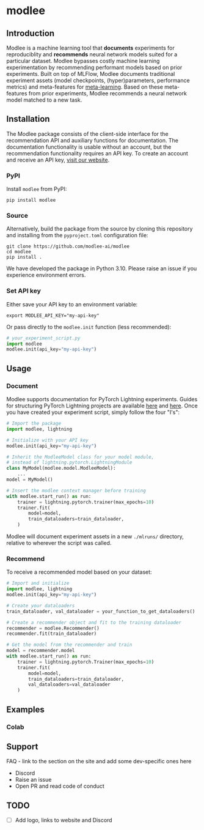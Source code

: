 # modlee

## Introduction
Modlee is a machine learning tool that **documents** experiments for reproduciblity and **recommends** neural network models suited for a particular dataset.
Modlee bypasses costly machine learning experimentation by recommending performant models based on prior experiments.
Built on top of MLFlow, Modlee documents traditional experiment assets (model checkpoints, (hyper)parameters, performance metrics) and meta-features for [meta-learning](https://ieeexplore.ieee.org/abstract/document/9428530).
Based on these meta-features from prior experiments, Modlee recommends a neural network model matched to a new task.

## Installation
The Modlee package consists of the client-side interface for the recommendation API and auxiliary functions for documentation.
The documentation functionality is usable without an account, but the recommendation functionality requires an API key.
To create an account and receive an API key, [visit our website](https://www.modlee.ai).

### PyPI
Install `modlee` from PyPI:
```shell
pip install modlee
```

### Source
Alternatively, build the package from the source by cloning this repository and installing from the `pyproject.toml` configuration file:
```shell
git clone https://github.com/modlee-ai/modlee
cd modlee
pip install .
```

We have developed the package in Python 3.10. 
Please raise an issue if you experience environment errors.

### Set API key
Either save your API key to an environment variable: 
```shell
export MODLEE_API_KEY="my-api-key"
```
Or pass directly to the  `modlee.init` function (less recommended):
```python
# your_experiment_script.py
import modlee
modlee.init(api_key="my-api-key")
```

## Usage

### Document
Modlee supports documentation for PyTorch Lightning experiments.
Guides for structuring PyTorch Lightning projects are available [here](https://lightning.ai/docs/pytorch/stable/starter/converting.html) and [here](https://towardsdatascience.com/from-pytorch-to-pytorch-lightning-a-gentle-introduction-b371b7caaf09).
Once you have created your experiment script, simply follow the four "I's":
```python
# Import the package
import modlee, lightning

# Initialize with your API key
modlee.init(api_key="my-api-key")

# Inherit the ModleeModel class for your model module,
# instead of lightning.pytorch.LightningModule
class MyModel(modlee.model.ModleeModel):
    ...
model = MyModel()

# Insert the modlee context manager before training
with modlee.start_run() as run:
    trainer = lightning.pytorch.trainer(max_epochs=10)
    trainer.fit(
        model=model,
        train_dataloaders=train_dataloader,
    )
```

Modlee will document experiment assets in a new `./mlruns/` directory, relative to wherever the script was called.

### Recommend
To receive a recommended model based on your dataset:
```python
# Import and initialize
import modlee, lightning
modlee.init(api_key="my-api-key")

# Create your dataloaders
train_dataloader, val_dataloader = your_function_to_get_dataloaders()

# Create a recommender object and fit to the training dataloader
recommender = modlee.Recommender()
recommender.fit(train_dataloader)

# Get the model from the recommender and train
model = recommender.model
with modlee.start_run() as run:
    trainer = lightning.pytorch.Trainer(max_epochs=10)
    trainer.fit(
        model=model,
        train_dataloaders=train_dataloader,
        val_dataloaders=val_dataloader
    )
```

## Examples

### Colab

## Support
FAQ - link to the section on the site and add some dev-specific ones here
- Discord
- Raise an issue
- Open PR and read code of conduct

## TODO
- [ ] Add logo, links to website and Discord